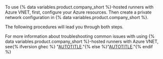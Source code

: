 To use {% data variables.product.company_short %}-hosted runners with Azure VNET, first, configure your Azure resources. Then create a private network configuration in {% data variables.product.company_short %}.

The following procedures will lead you through both steps.

For more information about troubleshooting common issues with using {% data variables.product.company_short %}-hosted runners with Azure VNET, see{% ifversion ghec %} "[AUTOTITLE](/admin/configuration/configuring-private-networking-for-hosted-compute-products/troubleshooting-azure-private-network-configurations-for-github-hosted-runners-in-your-enterprise)."{% else %}"[AUTOTITLE](/organizations/managing-organization-settings/troubleshooting-azure-private-network-configurations-for-github-hosted-runners-in-your-organization)."{% endif %}
